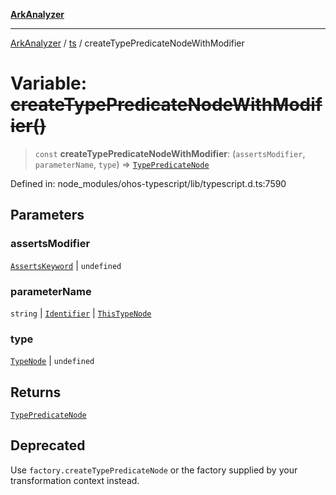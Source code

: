 [**ArkAnalyzer**](../../../../README.md)

***

[ArkAnalyzer](../../../../globals.md) / [ts](../README.md) / createTypePredicateNodeWithModifier

# Variable: ~~createTypePredicateNodeWithModifier()~~

> `const` **createTypePredicateNodeWithModifier**: (`assertsModifier`, `parameterName`, `type`) => [`TypePredicateNode`](../interfaces/TypePredicateNode.md)

Defined in: node\_modules/ohos-typescript/lib/typescript.d.ts:7590

## Parameters

### assertsModifier

[`AssertsKeyword`](../type-aliases/AssertsKeyword.md) | `undefined`

### parameterName

`string` | [`Identifier`](../interfaces/Identifier.md) | [`ThisTypeNode`](../interfaces/ThisTypeNode.md)

### type

[`TypeNode`](../interfaces/TypeNode.md) | `undefined`

## Returns

[`TypePredicateNode`](../interfaces/TypePredicateNode.md)

## Deprecated

Use `factory.createTypePredicateNode` or the factory supplied by your transformation context instead.
